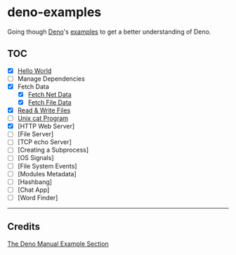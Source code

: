 # deno-examples

Going though [Deno](https://deno.com/runtime)'s [examples](https://deno.com/manual@v1.34.2/examples) to get a better understanding of Deno.

## TOC

- [x] [Hello World](/src/helloWorld.js)
- [ ] Manage Dependencies
- [x] Fetch Data
  - [x] [Fetch Net Data](/src/fetchNet.js)
  - [x] [Fetch File Data](/src/fetchFile.js)
- [x] [Read & Write Files](/src/readWrite.js)
- [ ] [Unix cat Program](/src/cat.js)
- [x] [HTTP Web Server]
- [ ] [File Server]
- [ ] [TCP echo Server]
- [ ] [Creating a Subprocess]
- [ ] [OS Signals]
- [ ] [File System Events]
- [ ] [Modules Metadata]
- [ ] [Hashbang]
- [ ] [Chat App]
- [ ] [Word Finder]

---

## Credits

[The Deno Manual Example Section](https://deno.com/manual/examples)
